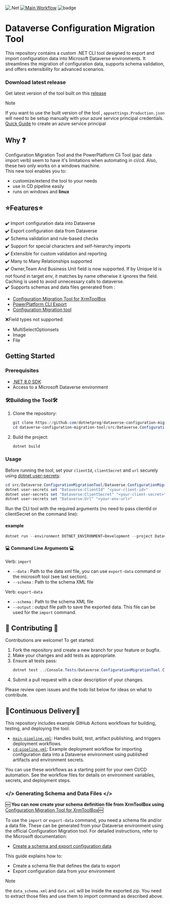 ﻿![.Net](https://img.shields.io/badge/.NET_8_SDK-5C2D91?style=for-the-badge&logoColor=white) [![Main Workflow](https://github.com/dotnetprog/dataverse-configuration-migration-tool/actions/workflows/main-pipeline.yml/badge.svg)](https://github.com/dotnetprog/dataverse-configuration-migration-tool/actions/workflows/main-pipeline.yml) ![badge](https://img.shields.io/endpoint?url=https://gist.githubusercontent.com/dotnetprog/aa1b559b3f614ea0719286f9e2972219/raw/code-coverage.json) 
# Dataverse Configuration Migration Tool

This repository contains a custom .NET CLI tool designed to export and import configuration data into Microsoft Dataverse environments. It streamlines the migration of configuration data, supports schema validation, and offers extensibility for advanced scenarios.
### Download latest release
Get latest version of the tool built on this [release](https://github.com/dotnetprog/dataverse-configuration-migration-tool/releases/latest)
> [!NOTE]  
> If you want to use the built version of the tool , `appsettings.Production.json` will need to be setup manually with your azure service principal credentials. \
> [Quick Guide](https://recursion.no/blogs/dataverse-setup-service-principal-access-for-environment/) to create an azure service principal
## Why ❓

Configuration Migration Tool and the PowerPlatform Cli Tool (pac data import verb) seem to have it's limitations when automating in ci/cd. Also, these two only works on a windows machine. \
This new tool enables you to:

- customize/extend the tool to your needs
- use in CD pipeline easily
- runs on windows and **linux**

## ⭐Features⭐

:heavy_check_mark: Import configuration data into Dataverse \
:heavy_check_mark: Export configuration data from Dataverse \
:heavy_check_mark: Schema validation and rule-based checks \
:heavy_check_mark: Support for special characters and self-hierarchy imports \
:heavy_check_mark: Extensible for custom validation and reporting \
:heavy_check_mark: Many to Many Relationships supported \
:heavy_check_mark: Owner,Team And Business Unit field is now supported. If by Unique Id is not found in target env, it matches by name otherwise it ignores the field. Caching is used to avoid unnecessary calls to dataverse. \
:heavy_check_mark: Supports schemas and data files generated from :
- [Configuration Migration Tool for XrmToolBox](./Guide-XrmToolBox.md)
- [PowerPlatform CLI Export](https://learn.microsoft.com/en-us/power-platform/developer/cli/reference/data#pac-data-export)
- [Configuration Migration tool](https://learn.microsoft.com/en-us/power-platform/admin/create-schema-export-configuration-data)


❌Field types not supported:
- MultiSelectOptionsets
- Image
- File




## Getting Started

### Prerequisites

- [.NET 8.0 SDK](https://dotnet.microsoft.com/download/dotnet/8.0)
- Access to a Microsoft Dataverse environment

### 🛠️Building the Tool🛠️
1. Clone the repository:
   ```powershell
   git clone https://github.com/dotnetprog/dataverse-configuration-migration-tool.git
   cd dataverse-configuration-migration-tool/src/Dataverse.ConfigurationMigrationTool/Dataverse.ConfigurationMigrationTool.Console
   ```
2. Build the project:
   ```powershell
   dotnet build
   ```

### Usage


Before running the tool, set your `clientId`, `clientSecret` and `url` securely using [dotnet user-secrets](https://learn.microsoft.com/en-us/aspnet/core/security/app-secrets):

```powershell
cd src/Dataverse.ConfigurationMigrationTool/Dataverse.ConfigurationMigrationTool.Console
dotnet user-secrets set "Dataverse:ClientId" "<your-client-id>"
dotnet user-secrets set "Dataverse:ClientSecret" "<your-client-secret>"
dotnet user-secrets set "Dataverse:Url" "<your-env-url>"
```

Run the CLI tool with the required arguments (no need to pass clientId or clientSecret on the command line):
#### example
```powershell
dotnet run --environment DOTNET_ENVIRONMENT=Development --project Dataverse.ConfigurationMigrationTool.Console -- import --data "path/to/data.xml" --schema "path/to/schema.xml"
```

#### 💻 Command Line Arguments 💻

Verb: `import`
- `--data` : Path to the data xml file, you can use `export-data` command or the microsoft tool (see last section).
- `--schema` : Path to the schema XML file

Verb: `export-data`
- `--schema` : Path to the schema XML file
- `--output` : output file path to save the exported data. This file can be used for the `import` command.

## 🤝 Contributing 🤝

Contributions are welcome! To get started:

1. Fork the repository and create a new branch for your feature or bugfix.
2. Make your changes and add tests as appropriate.
3. Ensure all tests pass:
   ```powershell
   dotnet test ../Console.Tests/Dataverse.ConfigurationMigrationTool.Console.Tests.csproj
   ```
4. Submit a pull request with a clear description of your changes.

Please review open issues and the todo list below for ideas on what to contribute.


## 🚀Continuous Delivery🚀

This repository includes example GitHub Actions workflows for building, testing, and deploying the tool:

- [`main-pipeline.yml`](.github/workflows/main-pipeline.yml): Handles build, test, artifact publishing, and triggers deployment workflows.
- [`cd-pipeline.yml`](.github/workflows/cd-pipeline.yml): Example deployment workflow for importing configuration data into a Dataverse environment using published artifacts and environment secrets.

You can use these workflows as a starting point for your own CI/CD automation. See the workflow files for details on environment variables, secrets, and deployment steps.


### </> Generating Schema and Data Files </>

🆕 **You can now create your schema definition file from XrmToolBox using**  [Configuration Migration Tool for XrmToolBox](./Guide-XrmToolBox.md)🆕


To use the `import` or `export-data` command, you need a schema file and/or a data file. These can be generated from your Dataverse environment using the official Configuration Migration tool. For detailed instructions, refer to the Microsoft documentation:

- [Create a schema and export configuration data](https://learn.microsoft.com/en-us/power-platform/admin/create-schema-export-configuration-data)

This guide explains how to:
- Create a schema file that defines the data to export
- Export configuration data from your environment

> [!NOTE]  
> the `data_schema.xml` and `data.xml` will be inside the exported zip. You need to extract those files and use them to import command as described above.



